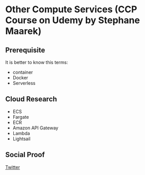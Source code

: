 

# Other Compute Services (CCP Course on Udemy by Stephane Maarek)


## Prerequisite
It is better to know this terms:
- container
- Docker
- Serverless


## Cloud Research

- ECS
- Fargate
- ECR
- Amazon API Gateway
- Lambda
- Lightsail

## Social Proof

[Twitter](https://twitter.com/JoeSeven08/status/1499704276494344197)

